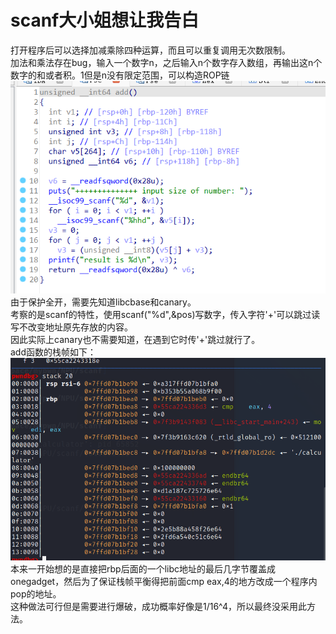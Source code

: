 # scanf大小姐想让我告白  
打开程序后可以选择加减乘除四种运算，而且可以重复调用无次数限制。    
加法和乘法存在bug，输入一个数字n，之后输入n个数字存入数组，再输出这n个数字的和或者积。1但是n没有限定范围，可以构造ROP链  
![](./pics/funadd.png)
由于保护全开，需要先知道libcbase和canary。  
考察的是scanf的特性，使用scanf("%d",&pos)写数字，传入字符'+'可以跳过读写不改变地址原先存放的内容。  
因此实际上canary也不需要知道，在遇到它时传'+'跳过就行了。  
add函数的栈帧如下：  
![](./pics/stack.png)  
本来一开始想的是直接把rbp后面的一个libc地址的最后几字节覆盖成onegadget，然后为了保证栈帧平衡得把前面cmp eax,4的地方改成一个程序内pop的地址。  
这种做法可行但是需要进行爆破，成功概率好像是1/16^4，所以最终没采用此方法。